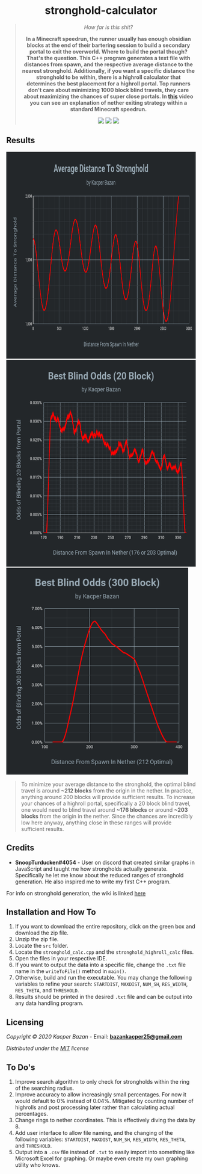 <div align="center">
  <h1>stronghold-calculator</h1>
	<blockquote>
		<p><i>How far is this shit?</i></p>
		<p><b>In a Minecraft speedrun, the runner usually has enough obsidian blocks at the end of their bartering session to build a secondary portal to exit the overworld. Where to build the portal though? That's the question. This C++ program generates a text file with distances from spawn, and the respective average distance to the nearest stronghold. Additionally, if you want a specific distance the stronghold to be within, there is a highroll calculator that determines the best placement for a highroll portal. Top runners don't care about minimizing 1000 block blind travels, they care about maximizing the chances of super close portals. In <a href="https://www.youtube.com/watch?v=12efBB7SW9c&t=61s">this</a> video you can see an explanation of nether exiting strategy within a standard Minecraft speedrun. </b></p>
		<img src=https://img.shields.io/badge/Build-Working-brightgreen> <img src=https://img.shields.io/badge/License-MIT-yellow>
		<img src=https://img.shields.io/badge/Progress-Complete-brightgreen>
	</blockquote>
</div>

## Results
<img src="https://github.com/KacperBazan/stronghold-calculator/blob/main/img/Average%20Distance%20To%20Stronghold.png" height="550">
<img src="https://github.com/KacperBazan/stronghold-calculator/blob/main/img/Best%20Blind%20Odds%20(20%20Block).png" height="550">
<img src="https://github.com/KacperBazan/stronghold-calculator/blob/main/img/Best%20Blind%20Odds%20(300%20Block).png" height="550">

> To minimize your average distance to the stronghold, the optimal blind travel is around **~212 blocks** from the origin in the nether. In practice, anything around 200 blocks will provide sufficient results.
> To increase your chances of a highroll portal, specifically a 20 block blind travel, one would need to blind travel around **~176 blocks** or around **~203 blocks** from the origin in the nether. Since the chances are incredibly low here anyway, anything close in these ranges will provide sufficient results.

## Credits
- **SnoopTurducken#4054** - User on discord that created similar graphs in JavaScript and taught me how strongholds actually generate. Specifically he let me know about the reduced ranges of stronghold generation. He also inspired me to write my first C++ program.

For info on stronghold generation, the wiki is linked [here](https://minecraft.gamepedia.com/Stronghold)

## Installation and How To
1. If you want to download the entire repository, click on the green box and download the zip file.
2. Unzip the zip file.
3. Locate the `src` folder.
4. Locate the `stronghold_calc.cpp` and the `stronghold_highroll_calc` files.
5. Open the files in your respective IDE.
6. If you want to output the data into a specific file, change the `.txt` file name in the `writeToFile()` method in `main()`.
7. Otherwise, build and run the executable. You may change the following variables to refine your search: `STARTDIST`, `MAXDIST`, `NUM_SH`, `RES_WIDTH`, `RES_THETA`, and `THRESHOLD`.
8. Results should be printed in the desired `.txt` file and can be output into any data handling program.

## Licensing
*Copyright © 2020 Kacper Bazan* - Email: **bazankacper25@gmail.com**

*Distributed under the [MIT](https://github.com/KacperBazan/stronghold-calculator/blob/main/LICENSE) license*

## To Do's
1. Improve search algorithm to only check for strongholds within the ring of the searching radius.
2. Improve accuracy to allow increasingly small percentages. For now it would default to 0% instead of 0.04%. Mitigated by counting number of highrolls and post processing later rather than calculating actual percentages.
3. Change rings to nether coordinates. This is effectively diving the data by 8.
4. Add user interface to allow file naming, and the changing of the following variables: `STARTDIST`, `MAXDIST`, `NUM_SH`, `RES_WIDTH`, `RES_THETA`, and `THRESHOLD`.
5. Output into a `.csv` file instead of `.txt` to easily import into something like Microsoft Excel for graphing. Or maybe even create my own graphing utility who knows.
